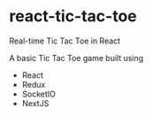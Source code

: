 # react-tic-tac-toe
Real-time Tic Tac Toe in React

A basic Tic Tac Toe game built using
  * React
  * Redux
  * SocketIO
  * NextJS
